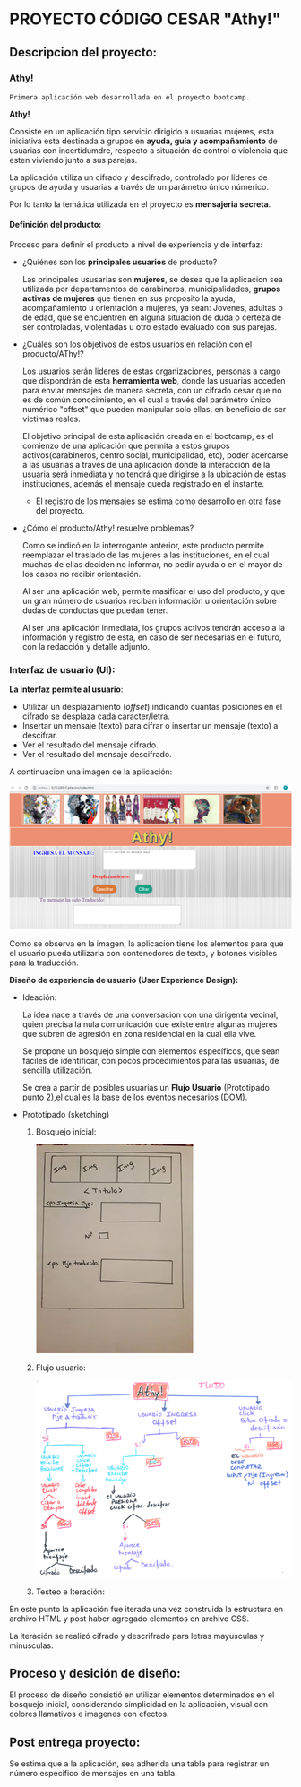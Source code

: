 # PROYECTO CÓDIGO CESAR "Athy!"

## Descripcion del proyecto:

### Athy! 

    Primera aplicación web desarrollada en el proyecto bootcamp. 

**Athy!** 

Consiste en un aplicación tipo servicio dirigido a usuarias mujeres, esta iniciativa esta destinada a grupos en **ayuda, guía y acompañamiento** de usuarias con incertidumdre, respecto a situación de control o violencia que esten viviendo junto a sus parejas. 

La aplicación utiliza un cifrado y descifrado, controlado por líderes de grupos de ayuda y usuarias a través de un parámetro único númerico. 

Por lo tanto la temática utilizada en el proyecto es **mensajeria secreta**.

#### Definición del producto:

Proceso para definir el producto a nivel de experiencia y de interfaz:

* ¿Quiénes son los **principales usuarios** de producto?

    Las principales ususarias son **mujeres**, se desea que la aplicacion sea utilizada por departamentos de carabineros, municipalidades, **grupos activas de mujeres** que tienen en sus proposito la ayuda, acompañamiento u orientación a mujeres, ya sean:   Jovenes, adultas o de edad, que se encuentren en alguna situación de duda o certeza de ser controladas, violentadas u otro estado evaluado con sus parejas.


* ¿Cuáles son los objetivos de estos usuarios en relación con el producto/AThy!?

    Los usuarios serán lideres de estas organizaciones, personas a cargo que dispondrán de esta **herramienta web**, donde las usuarias  acceden para enviar mensajes de manera secreta, con un cifrado cesar que no es de común conocimiento, en el cual a través del parámetro único numérico "offset" que pueden manipular solo ellas, en beneficio de ser victimas reales. 

    El objetivo principal de esta aplicación creada en el bootcamp, es el comienzo de una aplicación que permita a estos grupos activos(carabineros, centro social, municipalidad, etc), poder acercarse a las usuarias a través de una aplicación donde la interacción de la usuaria será inmediata y no tendrá que dirigirse a la ubicación de estas instituciones, además el mensaje queda registrado en el instante. 

    * El registro de los mensajes se estima como desarrollo en otra fase del proyecto. 

- ¿Cómo el producto/Athy!  resuelve problemas?

    Como se indicó en la interrogante anterior, este producto permite reemplazar el traslado de las mujeres a las instituciones, en el cual muchas de ellas deciden no informar, no pedir ayuda o en el mayor de los casos no recibir orientación.

    Al ser una aplicación web, permite masificar el uso del producto, y que un gran número de usuarios reciban información u orientación sobre dudas de conductas que puedan tener. 

    Al ser una aplicación inmediata, los grupos activos tendrán acceso a la información y registro de esta, en caso de ser necesarias en el futuro, con la redacción y detalle adjunto. 

### Interfaz de usuario (UI):

**La interfaz  permite al usuario**:

- Utilizar un  desplazamiento (_offset_) indicando cuántas posiciones en el cifrado se desplaza cada caracter/letra.
- Insertar un mensaje (texto) para cifrar o insertar un mensaje (texto) a descifrar.
- Ver el resultado del mensaje cifrado.
- Ver el resultado del mensaje descifrado.

A continuacion una imagen de la aplicación: 

![Imagen visualización de aplicación web](imagenes/imagenInterfaz.png )

Como se observa en la imagen, la aplicación tiene los elementos para que el usuario pueda utilizarla con contenedores de texto, y botones visibles para la traducción. 


**Diseño de experiencia de usuario (User Experience Design):**

- Ideación:
        
    La idea nace a través de una conversacion con una dirigenta vecinal, quien precisa la nula comunicación que existe entre algunas mujeres que subren de agresión en zona residencial en la cual ella vive.

    Se propone un bosquejo simple con elementos específicos, que sean fáciles de identificar, con pocos procedimientos para las usuarias, de sencilla utilización. 

    Se crea a partir de posibles usuarias un **Flujo Usuario** (Prototipado punto 2),el cual es la base de los eventos necesarios (DOM).

- Prototipado (sketching)

    1. Bosquejo inicial: 

        ![Imagen bosquejo inicial aplicación web](imagenes/bosquejoIn.jpg)
 
    2. Flujo usuario:

        ![Imagen flujo según acciones del usuario](imagenes/flujoUsuario.png)


    3.   Testeo e Iteración:

En este punto la aplicación fue iterada una vez construida la estructura en archivo HTML y post haber agregado elementos en archivo CSS.

La iteración se realizó cifrado y descrifrado para letras mayusculas y minusculas. 


## Proceso y desición de diseño:

El proceso de diseño consistió en utilizar elementos determinados en el bosquejo inicial, considerando simplicidad en la aplicación, visual con colores llamativos e imagenes con efectos. 

## Post entrega proyecto:

Se estima que a la aplicación, sea adherida una tabla para registrar un número especifico de mensajes en una tabla. 


